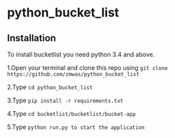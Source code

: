 
# python_bucket_list

## Installation
To install bucketlist you need python 3.4 and above.

1.Open your terminal and clone this repo using `git clone https://github.com/zmwas/python_bucket_list`

2.Type `cd python_bucket_list`

3.Type `pip install -r requirements.txt`

4.Type `cd bucketlist/bucketlist/bucket-app`

5.Type `python run.py to start the application`

